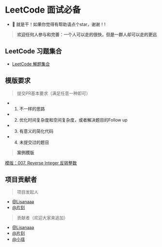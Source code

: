 # LeetCode 面试必备
 - 💪 就是干！如果你觉得有帮助请点个star，谢谢！!

> **欢迎任何人参与和完善：一个人可以走的很快，但是一群人却可以走的更远**

## LeetCode 习题集合

* [LeetCode 解题集合](https://github.com/apachecn/LeetCode/tree/master/docs/Leetcode_Solutions)


## 模版要求

> 提交PR基本要求（满足任意一种即可）

* 1. 不一样的思路
* 2. 优化时间复杂度和空间复杂度，或者解决题目的Follow up
* 3. 有意义的简化代码
* 4. 未提交过的题目

> **案例模版**

[模版：007. Reverse Integer 反转整数](https://github.com/apachecn/LeetCode/tree/master/docs/Leetcode_Solutions/007._Reverse_Integer.md)


## 项目贡献者

> 项目发起人

* [@Lisanaaa](https://github.com/Lisanaaa)
* [@片刻](https://github.com/jiangzhonglian)

> 贡献者（欢迎大家来追加）

* [@Lisanaaa](https://github.com/Lisanaaa)
* [@片刻](https://github.com/jiangzhonglian)
* [@小瑶](https://github.com/chenyyx)

